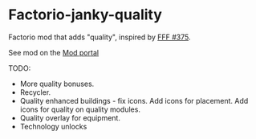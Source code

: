 # Factorio-janky-quality
Factorio mod that adds "quality", inspired by [FFF #375](https://factorio.com/blog/post/fff-375). 


See mod on the [Mod portal](https://mods.factorio.com/mod/janky-quality)

TODO:

* More quality bonuses.
* Recycler.
* Quality enhanced buildings - fix icons. Add icons for placement. Add icons for quality on quality modules.
* Quality overlay for equipment.
* Technology unlocks